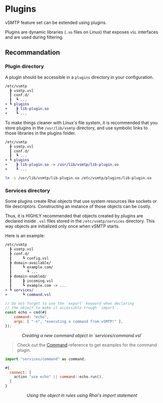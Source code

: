 # Plugins

vSMTP feature set can be extended using plugins.

Plugins are dynamic libraries (`.so` files on Linux) that exposes `vSL` interfaces and are used during filtering.

## Recommandation

### Plugin directory

A plugin should be accessible in a `plugins` directory in your configuration.

```diff
/etc/vsmtp
  ┣ vsmtp.vsl
  ┃ conf.d/
  ┃  ┗ ...
+ ┗ plugins
+    ┣ lib-plugin.so
+    ┗ ...
```

To make things cleaner with Linux's file system, it is recommended that you store plugins in the `/usr/lib/vsmtp` directory, and use symbolic links to those libraries in the plugins folder.

```diff
/etc/vsmtp
  ┣ vsmtp.vsl
  ┃ conf.d/
  ┃  ┗ ...
+ ┗ plugins
+    ┣ lib-plugin.so -> /usr/lib/vsmtp/lib-plugin.so
+    ┗ ...
```

```sh
ln -s /usr/lib/vsmtp/lib-plugin.so /etc/vsmtp/plugins/lib-plugin.so
```

### Services directory

Some plugins create Rhai objects that use system resources like sockets or file descriptors.
Constructing an instance of those objects can be costly.

Thus, it is HIGHLY recommended that objects created by plugins are declared inside `.vsl` files stored in the `/etc/vsmtp/services` directory. This way objects are initialized only once when vSMTP starts.

Here is an example:

```diff
/etc/vsmtp
  ┣ vsmtp.vsl
  ┣ conf.d/
  ┃     ┗ config.vsl
  ┣ domain-available/
  ┃     ┗ example.com/
  ┃       ┗ ...
  ┣ domain-enabled/
  ┃     ┣ incoming.vsl
  ┃     ┗ example.com -> ...
+ ┗ services/
+       ┗ command.vsl
```

```js
// Do not forget to use the `export` keyword when declaring
// the object to make it accessible trough `import`.
const echo = cmd(#{
    command: "echo",
    args: [ "-n", "executing a command from vSMTP!" ],
});
```
<p style="text-align: center;"> <i>Creating a new command object in `services/command.vsl`</i> </p>

> Check out the [Command](/src/reference/plugins/command.md) reference to get examples for the command plugin.

```js
import "services/command" as command;

#{
  connect: [
    action "use echo" || command::echo.run(),
  ]
}
```
<p style="text-align: center;"> <i>Using the object in rules using Rhai's import statement</i> </p>

